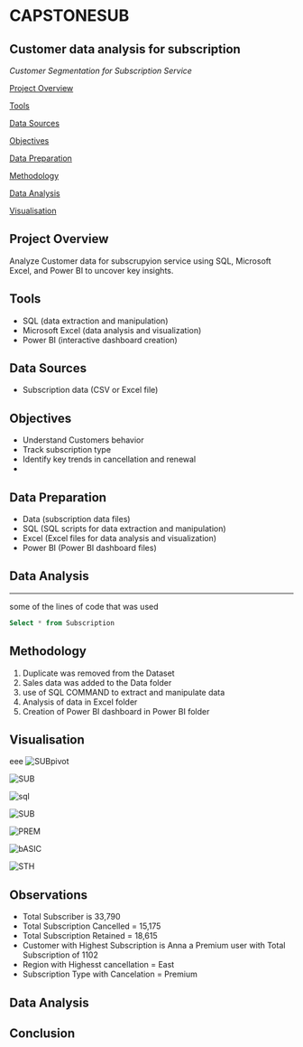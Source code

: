 # CAPSTONESUB
## Customer data analysis for subscription 
*Customer Segmentation for Subscription Service*

[Project Overview](#project_overview)

[Tools](#tools)

[Data Sources](#data_sources)

[Objectives](objectives)

[Data Preparation](#data_preparation)

[Methodology](methodology)

[Data Analysis](#data_analysis)

[Visualisation](visualisation)


## Project Overview

Analyze Customer data for subscrupyion service using SQL, Microsoft Excel, and Power BI to uncover key insights.

## Tools

* SQL (data extraction and manipulation)
* Microsoft Excel (data analysis and visualization)
* Power BI (interactive dashboard creation)

## Data Sources

* Subscription data (CSV or Excel file)

## Objectives

* Understand Customers behavior
* Track subscription type
* Identify key trends in cancellation and renewal
* 
## Data Preparation

* Data (subscription data files)
* SQL (SQL scripts for data extraction and manipulation)
* Excel (Excel files for data analysis and visualization)
* Power BI (Power BI dashboard files)

## Data Analysis
---
some of the lines of code that was used 

```SQL
Select * from Subscription

```

## Methodology 
1. Duplicate was removed from the Dataset 
2. Sales data was added to the Data folder
3. use of SQL COMMAND  to extract and manipulate data
4. Analysis of data in Excel folder
5. Creation of Power BI dashboard in Power BI folder

## Visualisation
eee
![SUBpivot](https://github.com/user-attachments/assets/16a0b6c8-6eb6-4ae4-ae09-a73cf07e7850)

![SUB](https://github.com/user-attachments/assets/cd1faa9d-2fa3-4758-a467-6ed0471b672c)

![sql](https://github.com/user-attachments/assets/2546bb0c-b771-4a8a-9c33-234d5e48251d)

![SUB](https://github.com/user-attachments/assets/f864c53e-556b-49ee-8be6-74e6bfcd131b)

![PREM](https://github.com/user-attachments/assets/83a2c368-269d-4e85-bef2-cc4c1042cfff)

![bASIC](https://github.com/user-attachments/assets/d95b980d-d6dc-4b45-a575-aaa808334681)

![STH](https://github.com/user-attachments/assets/d05d23af-0860-4b84-aab2-4adc2a8e8db7)






## Observations
- Total Subscriber is 33,790
- Total Subscription Cancelled = 15,175
- Total Subscription Retained = 18,615
- Customer with Highest Subscription is Anna a Premium user  with Total Subscription of 1102
- Region with Highesst cancellation = East
- Subscription Type with Cancelation = Premium

## Data Analysis

## Conclusion
